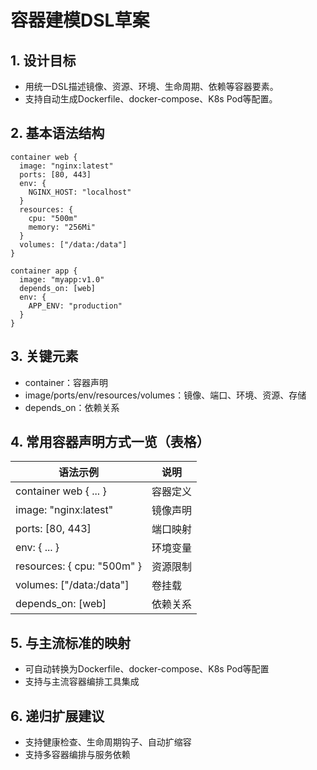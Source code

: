 # 容器建模DSL草案

## 1. 设计目标

- 用统一DSL描述镜像、资源、环境、生命周期、依赖等容器要素。
- 支持自动生成Dockerfile、docker-compose、K8s Pod等配置。

## 2. 基本语法结构

```dsl
container web {
  image: "nginx:latest"
  ports: [80, 443]
  env: {
    NGINX_HOST: "localhost"
  }
  resources: {
    cpu: "500m"
    memory: "256Mi"
  }
  volumes: ["/data:/data"]
}

container app {
  image: "myapp:v1.0"
  depends_on: [web]
  env: {
    APP_ENV: "production"
  }
}
```

## 3. 关键元素

- container：容器声明
- image/ports/env/resources/volumes：镜像、端口、环境、资源、存储
- depends_on：依赖关系

## 4. 常用容器声明方式一览（表格）

| 语法示例                                      | 说明           |
|-----------------------------------------------|----------------|
| container web { ... }                         | 容器定义       |
| image: "nginx:latest"                         | 镜像声明       |
| ports: [80, 443]                              | 端口映射       |
| env: { ... }                                  | 环境变量       |
| resources: { cpu: "500m" }                    | 资源限制       |
| volumes: ["/data:/data"]                      | 卷挂载         |
| depends_on: [web]                             | 依赖关系       |

## 5. 与主流标准的映射

- 可自动转换为Dockerfile、docker-compose、K8s Pod等配置
- 支持与主流容器编排工具集成

## 6. 递归扩展建议

- 支持健康检查、生命周期钩子、自动扩缩容
- 支持多容器编排与服务依赖
